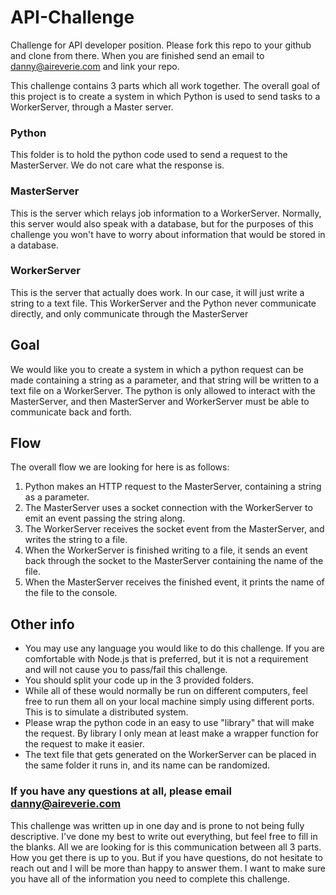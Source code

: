 # API-Challenge
Challenge for API developer position. Please fork this repo to your github and clone from there. When you are finished send an email to danny@aireverie.com and link your repo.

This challenge contains 3 parts which all work together. The overall goal of this project is to create a system in which Python is used to send tasks to a WorkerServer, through a Master server.

### Python
This folder is to hold the python code used to send a request to the MasterServer. We do not care what the response is.

### MasterServer
This is the server which relays job information to a WorkerServer. Normally, this server would also speak with a database, but for the purposes of this challenge you won't have to worry about information that would be stored in a database.

### WorkerServer
This is the server that actually does work. In our case, it will just write a string to a text file. This WorkerServer and the Python never communicate directly, and only communicate through the MasterServer

## Goal
We would like you to create a system in which a python request can be made containing a string as a parameter, and that string will be written to a text file on a WorkerServer. The python is only allowed to interact with the MasterServer, and then MasterServer and WorkerServer must be able to communicate back and forth.

## Flow
The overall flow we are looking for here is as follows:
1. Python makes an HTTP request to the MasterServer, containing a string as a parameter.
2. The MasterServer uses a socket connection with the WorkerServer to emit an event passing the string along.
3. The WorkerServer receives the socket event from the MasterServer, and writes the string to a file.
4. When the WorkerServer is finished writing to a file, it sends an event back through the socket to the MasterServer containing the name of the file.
5. When the MasterServer receives the finished event, it prints the name of the file to the console.

## Other info
* You may use any language you would like to do this challenge. If you are comfortable with Node.js that is preferred, but it is not a requirement and will not cause you to pass/fail this challenge.
* You should split your code up in the 3 provided folders.
* While all of these would normally be run on different computers, feel free to run them all on your local machine simply using different ports. This is to simulate a distributed system.
* Please wrap the python code in an easy to use "library" that will make the request. By library I only mean at least make a wrapper function for the request to make it easier.
* The text file that gets generated on the WorkerServer can be placed in the same folder it runs in, and its name can be randomized.

### If you have any questions at all, please email danny@aireverie.com
This challenge was written up in one day and is prone to not being fully descriptive. I've done my best to write out everything, but feel free to fill in the blanks. All we are looking for is this communication between all 3 parts. How you get there is up to you. But if you have questions, do not hesitate to reach out and I will be more than happy to answer them. I want to make sure you have all of the information you need to complete this challenge.
